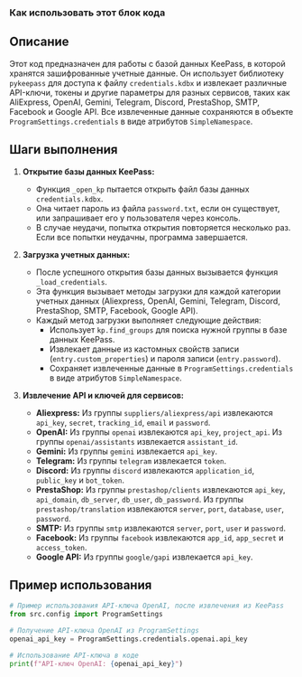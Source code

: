 ### Как использовать этот блок кода

Описание
-------------------------
Этот код предназначен для работы с базой данных KeePass, в которой хранятся зашифрованные учетные данные. Он использует библиотеку `pykeepass` для доступа к файлу `credentials.kdbx` и извлекает различные API-ключи, токены и другие параметры для разных сервисов, таких как AliExpress, OpenAI, Gemini, Telegram, Discord, PrestaShop, SMTP, Facebook и Google API. Все извлеченные данные сохраняются в объекте `ProgramSettings.credentials` в виде атрибутов `SimpleNamespace`.

Шаги выполнения
-------------------------
1. **Открытие базы данных KeePass:**
   - Функция `_open_kp` пытается открыть файл базы данных `credentials.kdbx`.
   - Она читает пароль из файла `password.txt`, если он существует, или запрашивает его у пользователя через консоль.
   - В случае неудачи, попытка открытия повторяется несколько раз. Если все попытки неудачны, программа завершается.

2. **Загрузка учетных данных:**
   - После успешного открытия базы данных вызывается функция `_load_credentials`.
   - Эта функция вызывает методы загрузки для каждой категории учетных данных (Aliexpress, OpenAI, Gemini, Telegram, Discord, PrestaShop, SMTP, Facebook, Google API).
   - Каждый метод загрузки выполняет следующие действия:
     - Использует `kp.find_groups` для поиска нужной группы в базе данных KeePass.
     - Извлекает данные из кастомных свойств записи (`entry.custom_properties`) и пароля записи (`entry.password`).
     - Сохраняет извлеченные данные в `ProgramSettings.credentials` в виде атрибутов `SimpleNamespace`.

3. **Извлечение API и ключей для сервисов:**
   - **Aliexpress:** Из группы `suppliers/aliexpress/api` извлекаются `api_key`, `secret`, `tracking_id`, `email` и `password`.
   - **OpenAI:** Из группы `openai` извлекаются `api_key`, `project_api`. Из группы `openai/assistants` извлекается `assistant_id`.
   - **Gemini:** Из группы `gemini` извлекается `api_key`.
   - **Telegram:** Из группы `telegram` извлекается `token`.
   - **Discord:** Из группы `discord` извлекаются `application_id`, `public_key` и `bot_token`.
   - **PrestaShop:** Из группы `prestashop/clients` извлекаются `api_key`, `api_domain`, `db_server`, `db_user`, `db_password`. Из группы `prestashop/translation` извлекаются `server`, `port`, `database`, `user`, `password`.
   - **SMTP:** Из группы `smtp` извлекаются `server`, `port`, `user` и `password`.
   - **Facebook:** Из группы `facebook` извлекаются `app_id`, `app_secret` и `access_token`.
   - **Google API:** Из группы `google/gapi` извлекается `api_key`.

Пример использования
-------------------------

```python
# Пример использования API-ключа OpenAI, после извлечения из KeePass
from src.config import ProgramSettings

# Получение API-ключа OpenAI из ProgramSettings
openai_api_key = ProgramSettings.credentials.openai.api_key

# Использование API-ключа в коде
print(f"API-ключ OpenAI: {openai_api_key}")
```